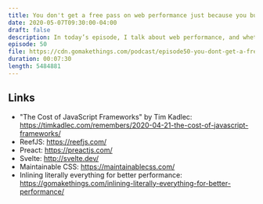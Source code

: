 ```yaml
---
title: You don't get a free pass on web performance just because you built an app
date: 2020-05-07T09:30:00-04:00
draft: false
description: In today’s episode, I talk about web performance, and whether or not web apps should be held to different standards than traditional websites.
episode: 50
file: https://cdn.gomakethings.com/podcast/episode50-you-dont-get-a-free-pass-on-web-performance-just-because-you-built-an-app.mp3
duration: 00:07:30
length: 5484881
---
```


## Links

- "The Cost of JavaScript Frameworks" by Tim Kadlec: https://timkadlec.com/remembers/2020-04-21-the-cost-of-javascript-frameworks/
- ReefJS: https://reefjs.com/
- Preact: https://preactjs.com/
- Svelte: http://svelte.dev/
- Maintainable CSS: https://maintainablecss.com/
- Inlining literally everything for better performance: https://gomakethings.com/inlining-literally-everything-for-better-performance/